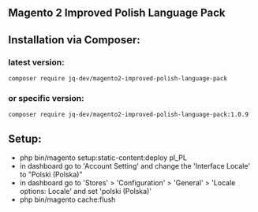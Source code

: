 ## Magento 2 Improved Polish Language Pack

## Installation via Composer:
### latest version:
`composer require jq-dev/magento2-improved-polish-language-pack`

### or specific version:
`composer require jq-dev/magento2-improved-polish-language-pack:1.0.9`

## Setup:
- php bin/magento setup:static-content:deploy pl_PL
- in dashboard go to 'Account Setting' and change the 'Interface Locale' to "Polski (Polska)"
- in dashboard go to 'Stores' > 'Configuration' > 'General' > 'Locale options: Locale' and set 'polski (Polska)'
- php bin/magento cache:flush
